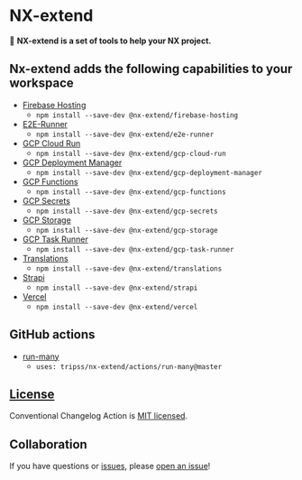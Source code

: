 # NX-extend

🔎 **NX-extend is a set of tools to help your NX project.**

## Nx-extend adds the following capabilities to your workspace

- [Firebase Hosting](./packages/firebase-hosting/README.md)
  - `npm install --save-dev @nx-extend/firebase-hosting`
- [E2E-Runner](./packages/e2e-runner/README.md)
  - `npm install --save-dev @nx-extend/e2e-runner`
- [GCP Cloud Run](./packages/gcp-cloud-run/README.md)
  - `npm install --save-dev @nx-extend/gcp-cloud-run`
- [GCP Deployment Manager](./packages/gcp-deployment-manager/README.md)
  - `npm install --save-dev @nx-extend/gcp-deployment-manager`
- [GCP Functions](./packages/gcp-functions/README.md)
  - `npm install --save-dev @nx-extend/gcp-functions`
- [GCP Secrets](./packages/gcp-secrets/README.md)
  - `npm install --save-dev @nx-extend/gcp-secrets`
- [GCP Storage](./packages/gcp-storage/README.md)
  - `npm install --save-dev @nx-extend/gcp-storage`
- [GCP Task Runner](./packages/gcp-task-runner/README.md)
  - `npm install --save-dev @nx-extend/gcp-task-runner`
- [Translations](./packages/translations/README.md)
  - `npm install --save-dev @nx-extend/translations`
- [Strapi](./packages/strapi/README.md)
  - `npm install --save-dev @nx-extend/strapi`
- [Vercel](./packages/vercel/README.md)
  - `npm install --save-dev @nx-extend/vercel`


## GitHub actions

- [run-many](./actions/run-many/README.md)
  - `uses: tripss/nx-extend/actions/run-many@master`

## [License](./LICENSE)

Conventional Changelog Action is [MIT licensed](./LICENSE).

## Collaboration

If you have questions or [issues](https://github.com/TriPSs/nx-extend/issues), please [open an issue](https://github.com/TriPSs/nx-extend/issues/new)!
